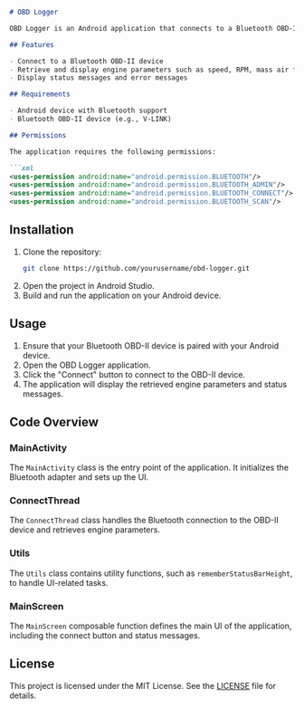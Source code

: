 ```markdown
# OBD Logger

OBD Logger is an Android application that connects to a Bluetooth OBD-II device to retrieve and display various engine parameters.

## Features

- Connect to a Bluetooth OBD-II device
- Retrieve and display engine parameters such as speed, RPM, mass air flow, runtime, load, and throttle position
- Display status messages and error messages

## Requirements

- Android device with Bluetooth support
- Bluetooth OBD-II device (e.g., V-LINK)

## Permissions

The application requires the following permissions:

```xml
<uses-permission android:name="android.permission.BLUETOOTH"/>
<uses-permission android:name="android.permission.BLUETOOTH_ADMIN"/>
<uses-permission android:name="android.permission.BLUETOOTH_CONNECT"/>
<uses-permission android:name="android.permission.BLUETOOTH_SCAN"/>
```

## Installation

1. Clone the repository:
    ```sh
    git clone https://github.com/yourusername/obd-logger.git
    ```
2. Open the project in Android Studio.
3. Build and run the application on your Android device.

## Usage

1. Ensure that your Bluetooth OBD-II device is paired with your Android device.
2. Open the OBD Logger application.
3. Click the "Connect" button to connect to the OBD-II device.
4. The application will display the retrieved engine parameters and status messages.

## Code Overview

### MainActivity

The `MainActivity` class is the entry point of the application. It initializes the Bluetooth adapter and sets up the UI.

### ConnectThread

The `ConnectThread` class handles the Bluetooth connection to the OBD-II device and retrieves engine parameters.

### Utils

The `Utils` class contains utility functions, such as `rememberStatusBarHeight`, to handle UI-related tasks.

### MainScreen

The `MainScreen` composable function defines the main UI of the application, including the connect button and status messages.

## License

This project is licensed under the MIT License. See the [LICENSE](LICENSE) file for details.
```
